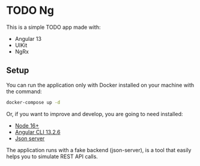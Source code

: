 # TODO Ng

This is a simple TODO app made with:

* Angular 13
* UIKit
* NgRx

## Setup

You can run the application only with Docker installed on your machine with the command:

```bash
docker-compose up -d
```

Or, if you want to improve and develop, you are going to need installed:

* [Node 16+](https://nodejs.org/en/)
* [Angular CLI 13.2.6](https://www.npmjs.com/package/@angular/cli)
* [Json server](https://www.npmjs.com/package/json-server)

The application runs with a fake backend (json-server), is a tool that easily helps you
to simulate REST API calls.
